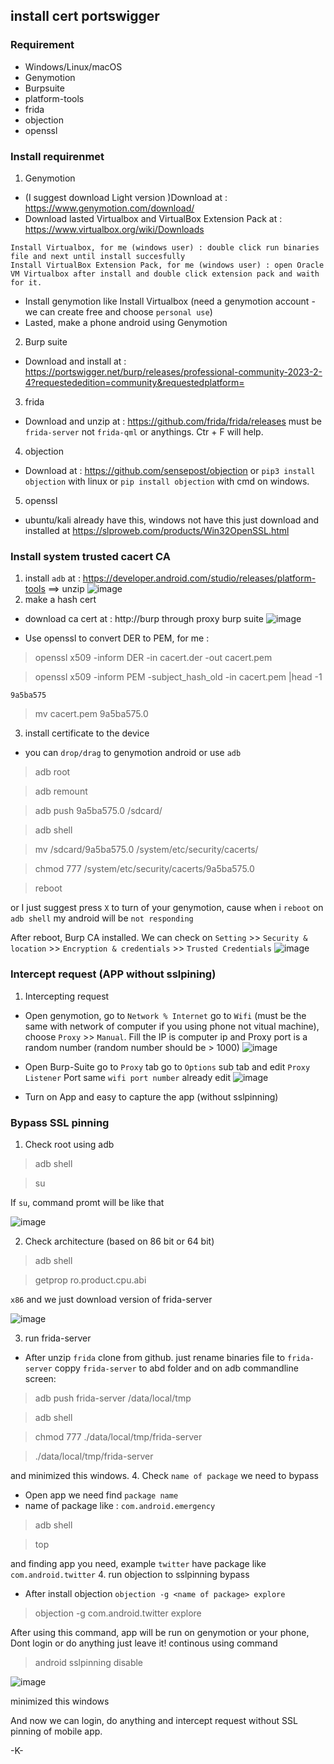 ## install cert portswigger

###  Requirement
-   Windows/Linux/macOS
-   Genymotion
-   Burpsuite
-   platform-tools
-   frida
-   objection
-   openssl

### Install requirenmet
1.  Genymotion 
-   (I suggest download Light version )Download at : https://www.genymotion.com/download/
-   Download lasted Virtualbox and VirtualBox Extension Pack at : https://www.virtualbox.org/wiki/Downloads
```
Install Virtualbox, for me (windows user) : double click run binaries file and next until install succesfully
Install VirtualBox Extension Pack, for me (windows user) : open Oracle VM Virtualbox after install and double click extension pack and waith for it.
``` 
-   Install genymotion like Install Virtualbox (need a genymotion account - we can create free and choose `personal use`)
-   Lasted, make a phone android using Genymotion
2.  Burp suite
-   Download and install at : https://portswigger.net/burp/releases/professional-community-2023-2-4?requestededition=community&requestedplatform=
3.  frida 
-   Download and unzip at : https://github.com/frida/frida/releases must be `frida-server` not `frida-qml` or anythings. Ctr + F will help.
4.  objection
-   Download at : https://github.com/sensepost/objection or `pip3 install objection` with linux or `pip install objection` with cmd on windows.
5.  openssl 
-   ubuntu/kali already have this, windows not have this just download and installed at https://slproweb.com/products/Win32OpenSSL.html

### Install system trusted cacert CA
1.  install `adb` at : https://developer.android.com/studio/releases/platform-tools ==> unzip 
![image](https://user-images.githubusercontent.com/63294758/227362955-126b395f-8f70-4d07-aa4f-20876335740f.png)
2.  make a hash cert 
-   download ca cert at : http://burp through proxy burp suite
![image](https://user-images.githubusercontent.com/63294758/227363910-06a8710b-343a-4bcd-bced-3a97bf8e4d3e.png)

-   Use openssl to convert DER to PEM, for me :

> openssl x509 -inform DER -in cacert.der -out cacert.pem

> openssl x509 -inform PEM -subject_hash_old -in cacert.pem |head -1

`9a5ba575`

>mv cacert.pem 9a5ba575.0 

3.  install certificate to the device
-   you can `drop/drag` to genymotion android or use `adb`
>   adb root

>   adb remount

>   adb push 9a5ba575.0 /sdcard/

>   adb shell

>   mv /sdcard/9a5ba575.0 /system/etc/security/cacerts/

>   chmod 777 /system/etc/security/cacerts/9a5ba575.0

>   reboot

or I just suggest press `X` to turn of your genymotion, cause when i `reboot` on `adb shell` my android will be `not responding`

After reboot, Burp CA installed. We can check on `Setting` >> `Security & location` >> `Encryption & credentials` >> `Trusted Credentials`
![image](https://user-images.githubusercontent.com/63294758/227363855-241750b2-a47b-4ab0-8d7b-4a3433d566be.png)


### Intercept request (APP without sslpining)
1.  Intercepting request
-   Open genymotion, go to `Network % Internet` go to `Wifi` (must be the same with network of computer if you using phone not vitual machine), choose `Proxy` >> `Manual`. Fill the IP is computer ip and Proxy port is a random number (random number should be > 1000)
![image](https://user-images.githubusercontent.com/63294758/227363039-f55c4358-7443-4634-ae5b-c67633a4e1e5.png)

-   Open Burp-Suite go to `Proxy` tab go to `Options` sub tab and edit `Proxy Listener` Port same `wifi port number` already edit
![image](https://user-images.githubusercontent.com/63294758/227362791-df319dde-459e-41e9-86cf-de5300dc0aca.png)

-   Turn on App and easy to capture the app (without sslpinning)

### Bypass SSL pinning
1.  Check root using adb
>   adb shell

>   su

If `su`, command promt will be like that

![image](https://user-images.githubusercontent.com/63294758/227363205-c57f7fe4-05d0-4e6a-ab90-c1bcf1cbeb91.png)

2.  Check architecture (based on 86 bit or 64 bit)

>   adb shell

>   getprop ro.product.cpu.abi

`x86` and we just download version of frida-server

![image](https://user-images.githubusercontent.com/63294758/227363291-c9d06bb1-3fd0-441a-abf7-4fcb9afbea9e.png)

3.  run frida-server 
-   After unzip `frida` clone from github. just rename binaries file to `frida-server` coppy `frida-server` to abd folder and on adb commandline screen: 
>   adb push frida-server /data/local/tmp 

>   adb shell

>   chmod 777 ./data/local/tmp/frida-server

>   ./data/local/tmp/frida-server

and minimized this windows.
4.  Check `name of package` we need to bypass
-   Open app we need find `package name`
-   name of package like : `com.android.emergency` 
>   adb shell

>   top

and finding app you need, example `twitter` have package like `com.android.twitter`
4.  run objection to sslpinning bypass
-   After install objection `objection -g <name of package> explore`
>   objection -g com.android.twitter explore

After using this command, app will be run on genymotion or your phone, Dont login or do anything just leave it!
continous using command

>   android sslpinning disable

![image](https://user-images.githubusercontent.com/63294758/227364119-68d75f0c-d14c-4103-af31-40599fd91286.png)

minimized this windows

And now we can login, do anything and intercept request without SSL pinning of mobile app.


-K-


